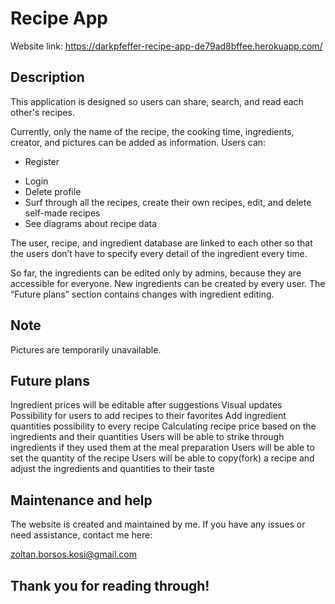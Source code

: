 # Recipe App

Website link: https://darkpfeffer-recipe-app-de79ad8bffee.herokuapp.com/

## Description
This application is designed so users can share, search, and read each other's recipes.

Currently, only the name of the recipe, the cooking time, ingredients, creator, and pictures can be added as information.
Users can:
- Register
+ Login
+ Delete profile
+ Surf through all the recipes, create their own recipes, edit, and delete self-made recipes
+ See diagrams about recipe data

The user, recipe, and ingredient database are linked to each other so that the users don’t have to specify every detail of the ingredient every time.

So far, the ingredients can be edited only by admins, because they are accessible for everyone. New ingredients can be created by every user. The “Future plans” section contains changes with ingredient editing.

## Note

Pictures are temporarily unavailable.

## Future plans
Ingredient prices will be editable after suggestions
Visual updates
Possibility for users to add recipes to their favorites
Add ingredient quantities possibility to every recipe
Calculating recipe price based on the ingredients and their quantities
Users will be able to strike through ingredients if they used them at the meal preparation
Users will be able to set the quantity of the recipe
Users will be able to copy(fork) a recipe and adjust the ingredients and quantities to their taste
## Maintenance and help

The website is created and maintained by me. If you have any issues or need assistance, contact me here:

zoltan.borsos.kosi@gmail.com

## Thank you for reading through!